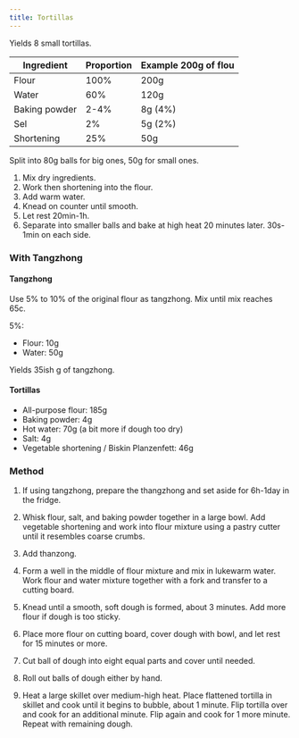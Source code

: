 ```yaml
---
title: Tortillas
---
```


Yields 8 small tortillas.

|  Ingredient   | Proportion | Example 200g of flou |
| ------------- | ---------- | -------------------- |
| Flour         | 100%       | 200g                 |
| Water         | 60%        | 120g                 |
| Baking powder | 2-4%       | 8g (4%)              |
| Sel           | 2%         | 5g (2%)              |
| Shortening    | 25%        | 50g                  |

Split into 80g balls for big ones, 50g for small ones.

1. Mix dry ingredients.
1. Work then shortening into the flour.
1. Add warm water.
1. Knead on counter until smooth.
1. Let rest 20min-1h.
1. Separate into smaller balls and bake at high heat 20 minutes later. 30s-1min on each side.

### With Tangzhong

#### Tangzhong

Use 5% to 10% of the original flour as tangzhong. Mix until mix reaches 65c.

5%:

- Flour: 10g
- Water: 50g

Yields 35ish g of tangzhong.

#### Tortillas

- All-purpose flour: 185g
- Baking powder: 4g
- Hot water: 70g (a bit more if dough too dry)
- Salt: 4g
- Vegetable shortening / Biskin Planzenfett: 46g

### Method

1. If using tangzhong, prepare the thangzhong and set aside for 6h-1day in the fridge.

1. Whisk flour, salt, and baking powder together in a large bowl. Add vegetable shortening and work into flour mixture using a pastry cutter until it resembles coarse crumbs.

1. Add thanzong.

1. Form a well in the middle of flour mixture and mix in lukewarm water. Work flour and water mixture together with a fork and transfer to a cutting board.

1. Knead until a smooth, soft dough is formed, about 3 minutes. Add more flour if dough is too sticky.

1. Place more flour on cutting board, cover dough with bowl, and let rest for 15 minutes or more.

1. Cut ball of dough into eight equal parts and cover until needed.

1. Roll out balls of dough either by hand.

1. Heat a large skillet over medium-high heat. Place flattened tortilla in skillet and cook until it begins to bubble, about 1 minute. Flip tortilla over and cook for an additional minute. Flip again and cook for 1 more minute. Repeat with remaining dough.
